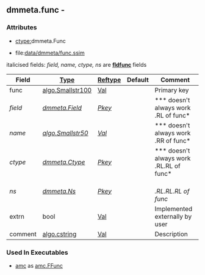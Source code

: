 ## dmmeta.func -


### Attributes
<a href="#attributes"></a>
<!-- dev.mdmark  mdmark:MDSECTION  state:BEG_AUTO  param:Attributes -->
* [ctype:](/txt/ssimdb/dmmeta/ctype.md)dmmeta.Func

* file:[data/dmmeta/func.ssim](/data/dmmeta/func.ssim)

italicised fields: *field, name, ctype, ns* are [**fldfunc**](/txt/ssim.md#fldfunc) fields

|Field|[Type](/txt/ssimdb/dmmeta/ctype.md)|[Reftype](/txt/ssimdb/dmmeta/reftype.md)|Default|Comment|
|---|---|---|---|---|
|func|[algo.Smallstr100](/txt/protocol/algo/README.md#algo-smallstr100)|[Val](/txt/exe/amc/reftypes.md#val)||Primary key|
|*field*|*[dmmeta.Field](/txt/ssimdb/dmmeta/field.md)*|*[Pkey](/txt/exe/amc/reftypes.md#pkey)*||*** doesn't always work<br>.RL of func*|
|*name*|*[algo.Smallstr50](/txt/protocol/algo/README.md#algo-smallstr50)*|*[Val](/txt/exe/amc/reftypes.md#val)*||*** doesn't always work<br>.RR of func*|
|*ctype*|*[dmmeta.Ctype](/txt/ssimdb/dmmeta/ctype.md)*|*[Pkey](/txt/exe/amc/reftypes.md#pkey)*||*** doesn't always work<br>.RL.RL of func*|
|*ns*|*[dmmeta.Ns](/txt/ssimdb/dmmeta/ns.md)*|*[Pkey](/txt/exe/amc/reftypes.md#pkey)*||*<br>.RL.RL.RL of func*|
|extrn|bool|[Val](/txt/exe/amc/reftypes.md#val)||Implemented externally by user|
|comment|[algo.cstring](/txt/protocol/algo/cstring.md)|[Val](/txt/exe/amc/reftypes.md#val)||Description|

<!-- dev.mdmark  mdmark:MDSECTION  state:END_AUTO  param:Attributes -->

### Used In Executables
<a href="#used-in-executables"></a>
<!-- dev.mdmark  mdmark:MDSECTION  state:BEG_AUTO  param:ImdbUses -->

* [amc](/txt/exe/amc/internals.md) as [amc.FFunc](/txt/exe/amc/internals.md#amc-ffunc)

<!-- dev.mdmark  mdmark:MDSECTION  state:END_AUTO  param:ImdbUses -->

